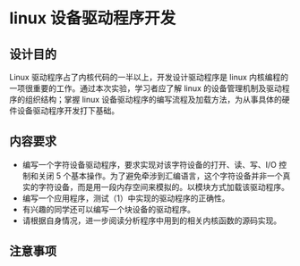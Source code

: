 # linux 设备驱动程序开发

## 设计目的

Linux 驱动程序占了内核代码的一半以上，开发设计驱动程序是 linux 内核编程的一项很重要的工作。通过本次实验，学习者应了解 linux 的设备管理机制及驱动程序的组织结构；掌握 linux 设备驱动程序的编写流程及加载方法，为从事具体的硬件设备驱动程序开发打下基础。

## 内容要求

* 编写一个字符设备驱动程序，要求实现对该字符设备的打开、读、写、I/O 控制和关闭 5 个基本操作。为了避免牵涉到汇编语言，这个字符设备并非一个真实的字符设备，而是用一段内存空间来模拟的。以模块方式加载该驱动程序。
* 编写一个应用程序，测试（1）中实现的驱动程序的正确性。
* 有兴趣的同学还可以编写一个块设备的驱动程序。
* 请根据自身情况，进一步阅读分析程序中用到的相关内核函数的源码实现。

## 注意事项
